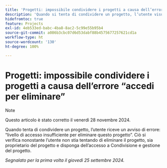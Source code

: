 ```yaml
---
title: 'Progetti: impossibile condividere i progetti a causa dell’errore Accedi per eliminare'
description: 'Quando si tenta di condividere un progetto, l’utente visualizza un errore: livello di accesso insufficiente per eliminare questo progetto. Ciò si verifica nonostante l’utente non stia tentando di eliminare il progetto, sia proprietario del progetto e disponga dell’accesso a Condivisione e gestione del progetto.'
hidefromtoc: true
feature: Projects
exl-id: 4eb533ed-babc-4ba8-8ac2-5c99e55b95b4
source-git-commit: a086b3cbc07d6d53dabf88b4575677257621cd1a
workflow-type: ht
source-wordcount: '130'
ht-degree: 100%

---
```


# Progetti: impossibile condividere i progetti a causa dell’errore “accedi per eliminare”

>[!NOTE]
>
>Questo articolo è stato corretto il venerdì 28 novembre 2024.

Quando tenta di condividere un progetto, l’utente riceve un avviso di errore: “livello di accesso insufficiente per eliminare questo progetto”. Ciò si verifica nonostante l’utente non stia tentando di eliminare il progetto, sia proprietario del progetto e disponga dell’accesso a Condivisione e gestione del progetto.

_Segnalato per la prima volta il giovedì 25 settembre 2024._
